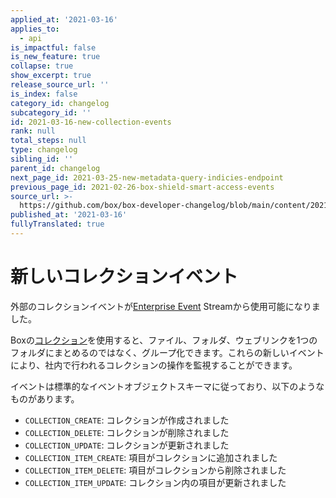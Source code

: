 ```yaml
---
applied_at: '2021-03-16'
applies_to:
  - api
is_impactful: false
is_new_feature: true
collapse: true
show_excerpt: true
release_source_url: ''
is_index: false
category_id: changelog
subcategory_id: ''
id: 2021-03-16-new-collection-events
rank: null
total_steps: null
type: changelog
sibling_id: ''
parent_id: changelog
next_page_id: 2021-03-25-new-metadata-query-indicies-endpoint
previous_page_id: 2021-02-26-box-shield-smart-access-events
source_url: >-
  https://github.com/box/box-developer-changelog/blob/main/content/2021/03-16-new-collection-events.md
published_at: '2021-03-16'
fullyTranslated: true
---
```

# 新しいコレクションイベント

外部のコレクションイベントが[Enterprise Event][enterprise-events] Streamから使用可能になりました。

Boxの[コレクション][collections]を使用すると、ファイル、フォルダ、ウェブリンクを1つのフォルダにまとめるのではなく、グループ化できます。これらの新しいイベントにより、社内で行われるコレクションの操作を監視することができます。

イベントは標準的なイベントオブジェクトスキーマに従っており、以下のようなものがあります。

* `COLLECTION_CREATE`: コレクションが作成されました
* `COLLECTION_DELETE`: コレクションが削除されました
* `COLLECTION_UPDATE`: コレクションが更新されました
* `COLLECTION_ITEM_CREATE`: 項目がコレクションに追加されました
* `COLLECTION_ITEM_DELETE`: 項目がコレクションから削除されました
* `COLLECTION_ITEM_UPDATE`: コレクション内の項目が更新されました

[enterprise-events]: g://events/enterprise-events/for-enterprise/

[collections]: g://collections/
